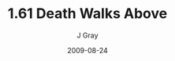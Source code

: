 ---
title: '1.61 Death Walks Above'
alt: 'Mysteries of the Arcana'
date: '2009-08-24'
author: 'J Gray'
artist: 'Keira'
chapter: '1 More Heavens and Earths'
filler: false
---